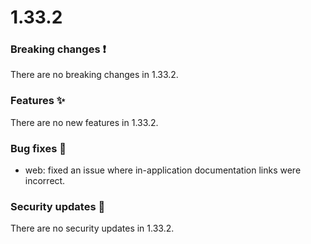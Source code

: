 # 1.33.2

### Breaking changes ❗

There are no breaking changes in 1.33.2.

### Features ✨

There are no new features in 1.33.2.

### Bug fixes 🐛

- web: fixed an issue where in-application documentation links were incorrect.

### Security updates 🔐

There are no security updates in 1.33.2.
